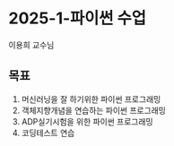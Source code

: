# 2025-1-파이썬 수업
이용희 교수님
## 목표
1. 머신러닝을 잘 하기위한 파이썬 프로그래밍
2. 객체지향개념을 연습하는 파이썬 프로그래밍
3. ADP실기시험을 위한 파이썬 프로그래밍
4. 코딩테스트 연습
